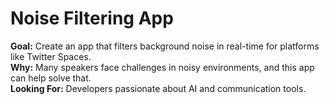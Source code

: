 # Noise Filtering App  
**Goal:** Create an app that filters background noise in real-time for platforms like Twitter Spaces.  
**Why:** Many speakers face challenges in noisy environments, and this app can help solve that.  
**Looking For:** Developers passionate about AI and communication tools.
